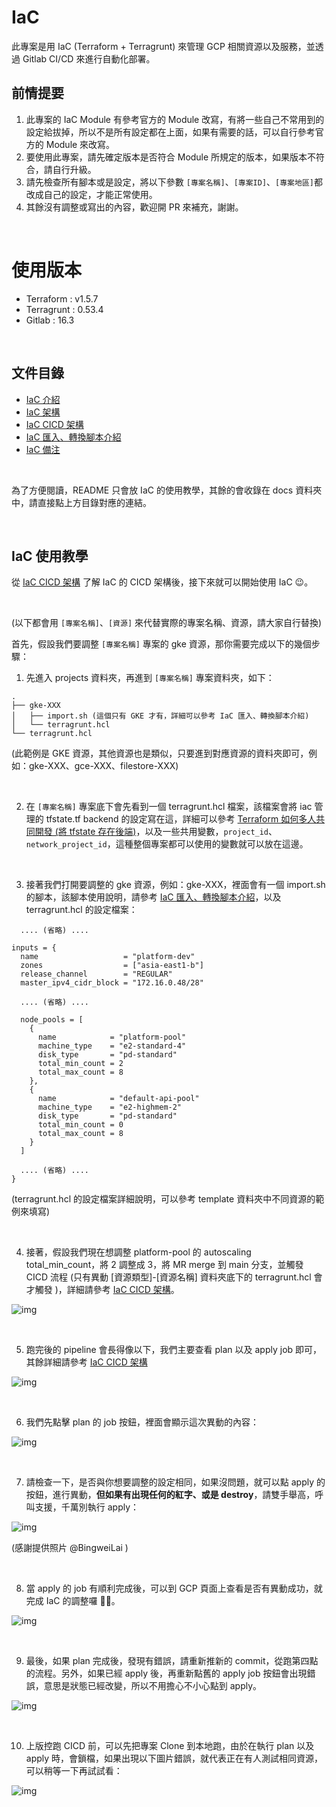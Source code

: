 # IaC

此專案是用 IaC (Terraform + Terragrunt) 來管理 GCP 相關資源以及服務，並透過 Gitlab CI/CD 來進行自動化部署。

## 前情提要

1. 此專案的 IaC Module 有參考官方的 Module 改寫，有將一些自己不常用到的設定給拔掉，所以不是所有設定都在上面，如果有需要的話，可以自行參考官方的 Module 來改寫。
2. 要使用此專案，請先確定版本是否符合 Module 所規定的版本，如果版本不符合，請自行升級。
3. 請先檢查所有腳本或是設定，將以下參數 `[專案名稱]`、`[專案ID]`、`[專案地區]`都改成自己的設定，才能正常使用。
4. 其餘沒有調整或寫出的內容，歡迎開 PR 來補充，謝謝。

<br>

# 使用版本

- Terraform : v1.5.7
- Terragrunt : 0.53.4
- Gitlab : 16.3

<br>

## 文件目錄

- [IaC 介紹](https://github.com/880831ian/IaC/blob/master/docs/iac-introduce.md)
- [IaC 架構](https://github.com/880831ian/IaC/blob/master/docs/iac-introduce.md)
- [IaC CICD 架構](https://github.com/880831ian/IaC/blob/master/docs/iac-cicd-framework.md)
- [IaC 匯入、轉換腳本介紹](https://github.com/880831ian/IaC/blob/master/docs/iac-import-conversion-scripts.md)
- [IaC 備注](https://github.com/880831ian/IaC/blob/master/docs/iac-remark.md)

<br>

為了方便閱讀，README 只會放 IaC 的使用教學，其餘的會收錄在 docs 資料夾中，請直接點上方目錄對應的連結。

<br>

## IaC 使用教學

從 [IaC CICD 架構](https://github.com/880831ian/IaC/blob/master/docs/iac-cicd-framework.md) 了解 IaC 的 CICD 架構後，接下來就可以開始使用 IaC 😉。

<br>

(以下都會用 `[專案名稱]`、`[資源]` 來代替實際的專案名稱、資源，請大家自行替換)

首先，假設我們要調整 `[專案名稱]` 專案的 gke 資源，那你需要完成以下的幾個步驟：

1. 先進入 projects 資料夾，再進到 `[專案名稱]` 專案資料夾，如下：

```
.
├── gke-XXX
│   ├── import.sh (這個只有 GKE 才有，詳細可以參考 IaC 匯入、轉換腳本介紹)
│   └── terragrunt.hcl
└── terragrunt.hcl
```

(此範例是 GKE 資源，其他資源也是類似，只要進到對應資源的資料夾即可，例如：gke-XXX、gce-XXX、filestore-XXX)

<br>

2. 在 `[專案名稱]` 專案底下會先看到一個 terragrunt.hcl 檔案，該檔案會將 iac 管理的 tfstate.tf backend 的設定寫在這，詳細可以參考 [Terraform 如何多人共同開發 (將 tfstate 存在後端)](https://blog.pin-yi.me/terraform-tfstate/)，以及一些共用變數，`project_id`、`network_project_id`，這種整個專案都可以使用的變數就可以放在這邊。

<br>

3. 接著我們打開要調整的 gke 資源，例如：gke-XXX，裡面會有一個 import.sh 的腳本，該腳本使用說明，請參考 [IaC 匯入、轉換腳本介紹](https://github.com/880831ian/IaC/blob/master/docs/iac-import-conversion-scripts.md)，以及 terragrunt.hcl 的設定檔案：

```
  .... (省略) ....

inputs = {
  name                   = "platform-dev"
  zones                  = ["asia-east1-b"]
  release_channel        = "REGULAR"
  master_ipv4_cidr_block = "172.16.0.48/28"

  .... (省略) ....

  node_pools = [
    {
      name            = "platform-pool"
      machine_type    = "e2-standard-4"
      disk_type       = "pd-standard"
      total_min_count = 2
      total_max_count = 8
    },
    {
      name            = "default-api-pool"
      machine_type    = "e2-highmem-2"
      disk_type       = "pd-standard"
      total_min_count = 0
      total_max_count = 8
    }
  ]

  .... (省略) ....
}
```

(terragrunt.hcl 的設定檔案詳細說明，可以參考 template 資料夾中不同資源的範例來填寫)

<br>

4. 接著，假設我們現在想調整 platform-pool 的 autoscaling total_min_count，將 2 調整成 3，將 MR merge 到 main 分支，並觸發 CICD 流程 (只有異動 [資源類型]-[資源名稱] 資料夾底下的 terragrunt.hcl 會才觸發 )，詳細請參考 [IaC CICD 架構](https://github.com/880831ian/IaC/blob/master/docs/iac-cicd-framework.md)。

![img](images/mWR6BZV.png)

<br>

5. 跑完後的 pipeline 會長得像以下，我們主要查看 plan 以及 apply job 即可，其餘詳細請參考 [IaC CICD 架構](https://github.com/880831ian/IaC/blob/master/docs/iac-cicd-framework.md)

![img](images/8xvktJM.png)

<br>

6. 我們先點擊 plan 的 job 按鈕，裡面會顯示這次異動的內容：

![img](images/63o90fB.png)

<br>

7. 請檢查一下，是否與你想要調整的設定相同，如果沒問題，就可以點 apply 的按鈕，進行異動，<b>但如果有出現任何的紅字、或是 destroy</b>，請雙手舉高，呼叫支援，千萬別執行 apply：

![img](images/qQ8AN1y.png)

(感謝提供照片 @BingweiLai )

<br>

8. 當 apply 的 job 有順利完成後，可以到 GCP 頁面上查看是否有異動成功，就完成 IaC 的調整囉 🎉🎉。

![img](images/M8RoqmH.png)

<br>

9. 最後，如果 plan 完成後，發現有錯誤，請重新推新的 commit，從跑第四點的流程。另外，如果已經 apply 後，再重新點舊的 apply job 按鈕會出現錯誤，意思是狀態已經改變，所以不用擔心不小心點到 apply。

![img](images/TcyixSg.png)

<br>

10. 上版控跑 CICD 前，可以先把專案 Clone 到本地跑，由於在執行 plan 以及 apply 時，會鎖檔，如果出現以下圖片錯誤，就代表正在有人測試相同資源，可以稍等一下再試試看：

![img](images/yZXCPoY.png)
